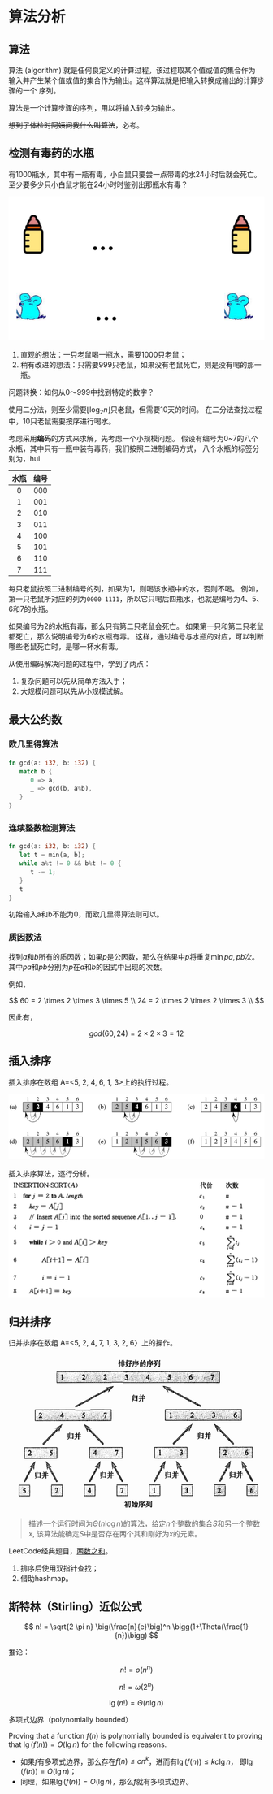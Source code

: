 # 算法分析

## 算法

算法 (algorithm) 就是任何良定义的计算过程，该过程取某个值或值的集合作为
输入并产生某个值或值的集合作为输出。这样算法就是把输入转换成输出的计算步骤的一个
序列。

算法是一个计算步骤的序列，用以将输入转换为输出。

~~想到了体检时阿姨问我什么叫算法~~，必考。

## 检测有毒药的水瓶

有1000瓶水，其中有一瓶有毒，小白鼠只要尝一点带毒的水24小时后就会死亡。
至少要多少只小白鼠才能在24小时时鉴别出那瓶水有毒？

![rat-water](images/rat-water.png)

1. 直观的想法：一只老鼠喝一瓶水，需要1000只老鼠；
2. 稍有改进的想法：只需要999只老鼠，如果没有老鼠死亡，则是没有喝的那一瓶。

问题转换：如何从0～999中找到特定的数字？

使用二分法，则至少需要$\lfloor \log_2 n \rfloor$只老鼠，但需要10天的时间。
在二分法查找过程中，10只老鼠需要按序进行喝水。

考虑采用**编码**的方式来求解，先考虑一个小规模问题。
假设有编号为0~7的八个水瓶，其中只有一瓶中装有毒药，我们按照二进制编码方式，
八个水瓶的标签分别为，hui

| 水瓶  | 编号  |
| :---: | :---: |
|   0   |  000  |
|   1   |  001  |
|   2   |  010  |
|   3   |  011  |
|   4   |  100  |
|   5   |  101  |
|   6   |  110  |
|   7   |  111  |

每只老鼠按照二进制编号的列，如果为1，则喝该水瓶中的水，否则不喝。
例如，第一只老鼠所对应的列为`0000 1111`，所以它只喝后四瓶水，也就是编号为4、5、6和7的水瓶。

如果编号为2的水瓶有毒，那么只有第二只老鼠会死亡。
如果第一只和第二只老鼠都死亡，那么说明编号为6的水瓶有毒。
这样，通过编号与水瓶的对应，可以判断哪些老鼠死亡时，是哪一杯水有毒。

从使用编码解决问题的过程中，学到了两点：

1. 复杂问题可以先从简单方法入手；
2. 大规模问题可以先从小规模试解。

## 最大公约数

### 欧几里得算法

```rust
fn gcd(a: i32, b: i32) {
   match b {
      0 => a,
      _ => gcd(b, a%b),
   }
}
```

### 连续整数检测算法

```rust
fn gcd(a: i32, b: i32) {
   let t = min(a, b);
   while a%t != 0 && b%t != 0 {
      t -= 1;
   }
   t
}
```

初始输入a和b不能为0，而欧几里得算法则可以。

### 质因数法

找到$a$和$b$所有的质因数；如果$p$是公因数，那么在结果中$p$将重复$\min{pa, pb}$次。
其中$pa$和$pb$分别为$p$在$a$和$b$的因式中出现的次数。

例如，

$$
60 = 2 \times 2 \times 3 \times 5 \\
24 = 2 \times 2 \times 2 \times 3 \\
$$

因此有，

$$
gcd(60, 24) = 2\times 2 \times 3 = 12
$$

## 插入排序

插入排序在数组 A=<5, 2, 4, 6, 1, 3>上的执行过程。

![insert-sort](images/insert-sort.png)

插入排序算法，逐行分析。
![insert-cost](images/insert-cost.png)

## 归并排序

归并排序在数组 A=<5, 2, 4, 7, 1, 3, 2, 6〉上的操作。

![merge-sort](images/merge-sort.png)

>描述一个运行时间为$\Theta(n \log n)$的算法，给定$n$个整数的集合$S$和另一个整数$x$,
该算法能确定$S$中是否存在两个其和刚好为$x$的元素。

LeetCode经典题目，[两数之和](https://leetcode.cn/problems/two-sum/)。

1. 排序后使用双指针查找；
2. 借助hashmap。

## 斯特林（Stirling）近似公式

$$
n! = \sqrt{2 \pi n} \big(\frac{n}{e}\big)^n \bigg(1+\Theta(\frac{1}{n})\bigg)
$$

推论：

$$
n! = o(n^n)
$$

$$
n! = \omega (2^n)
$$

$$
\lg (n!) = \Theta(n \lg n)
$$

多项式边界（polynomially bounded）

Proving that a function $f(n)$ is polynomially bounded is equivalent to proving that
$\lg( f (n)) = O(\lg n)$ for the following reasons.

- 如果$f$有多项式边界，那么存在$f(n) \le cn^k$，进而有$\lg(f(n)) \le k c \lg n$，
即$\lg(f(n)) = O(\lg n)$；
- 同理，如果$\lg(f(n)) = O(\lg n)$，那么$f$就有多项式边界。
